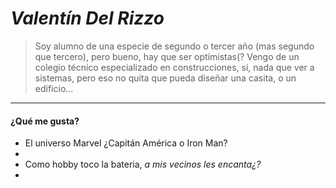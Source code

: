 # _Valentín Del Rizzo_
> Soy alumno de una especie de segundo o tercer año (mas segundo que tercero), pero bueno, hay que ser optimistas(? Vengo de un colegio técnico especializado en construcciones, si, nada que ver a sistemas, pero eso no quita que pueda diseñar una casita, o un edificio... 
***
#### ¿Qué me gusta?
* El universo Marvel ¿Capitán América o Iron Man?
*
* Como hobby toco la bateria, *a mis vecinos les encanta¿?*
* 
